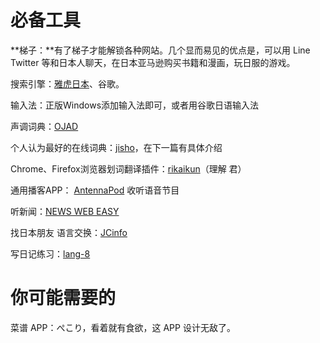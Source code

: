 # 必备工具

**梯子：**有了梯子才能解锁各种网站。几个显而易见的优点是，可以用 Line Twitter 等和日本人聊天，在日本亚马逊购买书籍和漫画，玩日服的游戏。

搜索引擎：[雅虎日本](https://www.yahoo.co.jp/)、谷歌。

输入法：正版Windows添加输入法即可，或者用谷歌日语输入法

声调词典：[OJAD](http://www.gavo.t.u-tokyo.ac.jp/ojad/chi/pages/home)

个人认为最好的在线词典：[jisho](http://jisho.org/)，在下一篇有具体介绍

Chrome、Firefox浏览器划词翻译插件：[rikaikun](https://chrome.google.com/webstore/detail/rikaikun/jipdnfibhldikgcjhfnomkfpcebammhp)（理解 君）

通用播客APP： [AntennaPod](https://f-droid.org/repository/browse/?fdid=de.danoeh.antennapod) 收听语音节目

听新闻：[NEWS WEB EASY](https://www3.nhk.or.jp/news/easy/)

找日本朋友 语言交换：[JCinfo](http://www.jcinfo.net/)

写日记练习：[lang-8](http://www.lang-8.com/)



# 你可能需要的

菜谱 APP：ぺこり，看着就有食欲，这 APP 设计无敌了。







